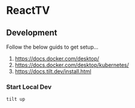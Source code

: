 # ReactTV

## Development

Follow the below guids to get setup...

1. https://docs.docker.com/desktop/
2. https://docs.docker.com/desktop/kubernetes/
3. https://docs.tilt.dev/install.html

### Start Local Dev

```sh
tilt up
```
